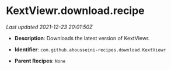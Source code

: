 # KextViewr.download.recipe

_Last updated 2021-12-23 20:01:50Z_

- **Description**: Downloads the latest version of KextViewr.

- **Identifier**: `com.github.ahousseini-recipes.download.KextViewr`

- **Parent Recipes**: `None`
